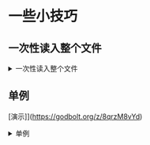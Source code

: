 # 一些小技巧

## 一次性读入整个文件
<details>
<summary>一次性读入整个文件</summary>

```cpp
std::ifstream l_ifstream{in_path};
std::string l_auth{std::istreambuf_iterator(l_ifstream), std::istreambuf_iterator<char>()};
```

</details>

## 单例 

[演示]](https://godbolt.org/z/8qrzM8vYd)

<details>
<summary>单例</summary>

```cpp

class single{
  single();

  public:

  ~single();
  
  single(single& in) = delete;/// 复制构造删除
  single& operator=(single& in) = delete; /// 复制赋值删除
  single(single&& in) = delete;/// 移动构造删除
  single& operator=(single&& in) = delete; /// 复制构造删除

  static single& get();/// 单例获取

};
single::single()= default;
/// 重点来了, 在这个使用静态局部变量获取单例的实例
single& single::get(){
  static single instance{};
  return instance;
}

```

</details>


